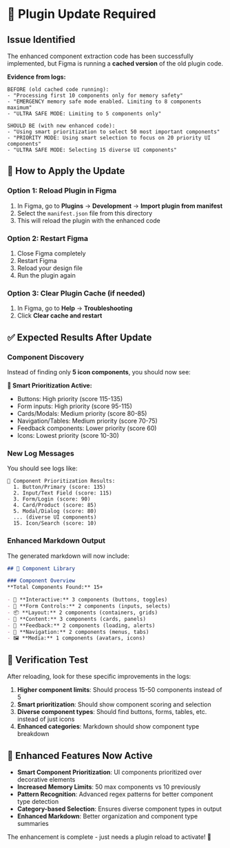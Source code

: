 # 🔄 Plugin Update Required

## Issue Identified
The enhanced component extraction code has been successfully implemented, but Figma is running a **cached version** of the old plugin code.

**Evidence from logs:**
```
BEFORE (old cached code running):
- "Processing first 10 components only for memory safety" 
- "EMERGENCY memory safe mode enabled. Limiting to 8 components maximum"
- "ULTRA SAFE MODE: Limiting to 5 components only"

SHOULD BE (with new enhanced code):
- "Using smart prioritization to select 50 most important components"
- "PRIORITY MODE: Using smart selection to focus on 20 priority UI components"  
- "ULTRA SAFE MODE: Selecting 15 diverse UI components"
```

## 🚀 How to Apply the Update

### Option 1: Reload Plugin in Figma
1. In Figma, go to **Plugins** → **Development** → **Import plugin from manifest**
2. Select the `manifest.json` file from this directory
3. This will reload the plugin with the enhanced code

### Option 2: Restart Figma
1. Close Figma completely
2. Restart Figma
3. Reload your design file
4. Run the plugin again

### Option 3: Clear Plugin Cache (if needed)
1. In Figma, go to **Help** → **Troubleshooting**
2. Click **Clear cache and restart**

## ✅ Expected Results After Update

### Component Discovery
Instead of finding only **5 icon components**, you should now see:

**🎯 Smart Prioritization Active:**
- Buttons: High priority (score 115-135)
- Form inputs: High priority (score 95-115)  
- Cards/Modals: Medium priority (score 80-85)
- Navigation/Tables: Medium priority (score 70-75)
- Feedback components: Lower priority (score 60)
- Icons: Lowest priority (score 10-30)

### New Log Messages
You should see logs like:
```
🎯 Component Prioritization Results:
  1. Button/Primary (score: 135)
  2. Input/Text Field (score: 115)  
  3. Form/Login (score: 90)
  4. Card/Product (score: 85)
  5. Modal/Dialog (score: 80)
  ... (diverse UI components)
  15. Icon/Search (score: 10)
```

### Enhanced Markdown Output
The generated markdown will now include:

```markdown
## 🧩 Component Library

### Component Overview
**Total Components Found:** 15+

- 🎯 **Interactive:** 3 components (buttons, toggles)
- 📝 **Form Controls:** 2 components (inputs, selects)
- 📦 **Layout:** 2 components (containers, grids)
- 📄 **Content:** 3 components (cards, panels)
- 💫 **Feedback:** 2 components (loading, alerts)
- 🧭 **Navigation:** 2 components (menus, tabs)
- 🖼️ **Media:** 1 components (avatars, icons)
```

## 🧪 Verification Test

After reloading, look for these specific improvements in the logs:

1. **Higher component limits**: Should process 15-50 components instead of 5
2. **Smart prioritization**: Should show component scoring and selection
3. **Diverse component types**: Should find buttons, forms, tables, etc. instead of just icons
4. **Enhanced categories**: Markdown should show component type breakdown

## 🔧 Enhanced Features Now Active

- **Smart Component Prioritization**: UI components prioritized over decorative elements
- **Increased Memory Limits**: 50 max components vs 10 previously
- **Pattern Recognition**: Advanced regex patterns for better component type detection
- **Category-based Selection**: Ensures diverse component types in output
- **Enhanced Markdown**: Better organization and component type summaries

The enhancement is complete - just needs a plugin reload to activate! 🎉